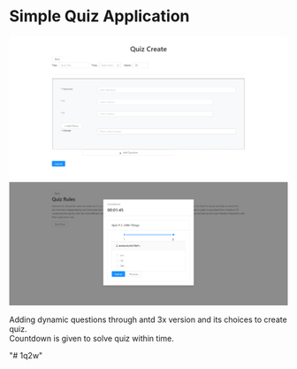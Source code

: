 # Simple Quiz Application

![alt text](https://github.com/muhammadzohaibr556/quiz-app/blob/master/thumbnail-1.png)
![alt text](https://github.com/muhammadzohaibr556/quiz-app/blob/master/thumbnail-2.png)

Adding dynamic questions through antd 3x version and its choices to create quiz.<br/>
Countdown is given to solve quiz within time.



"# 1q2w" 
